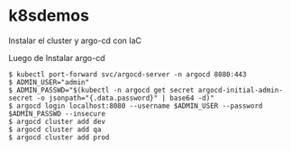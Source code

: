 # k8sdemos
Instalar el cluster y argo-cd con IaC



Luego de Instalar argo-cd
```
$ kubectl port-forward svc/argocd-server -n argocd 8080:443
$ ADMIN_USER="admin"
$ ADMIN_PASSWD="$(kubectl -n argocd get secret argocd-initial-admin-secret -o jsonpath="{.data.password}" | base64 -d)"
$ argocd login localhost:8080 --username $ADMIN_USER --password $ADMIN_PASSWD --insecure
$ argocd cluster add dev
$ argocd cluster add qa
$ argocd cluster add prod
```
